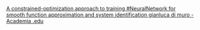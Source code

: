 [A constrained-optimization approach to training #NeuralNetwork for smooth function approximation and system identification   gianluca di muro - Academia .edu](https://qi.tc/qi/117305)